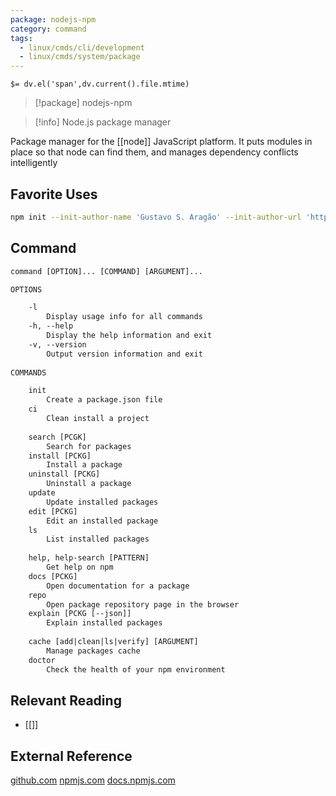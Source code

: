 ```yaml
---
package: nodejs-npm
category: command
tags:
  - linux/cmds/cli/development
  - linux/cmds/system/package
---
```


`$= dv.el('span',dv.current().file.mtime)`
> [!package] nodejs-npm

> [!info] Node.js package manager

Package manager for the [[node]] JavaScript platform. It puts modules in place so that node can find them, and manages dependency conflicts intelligently

## Favorite Uses
```sh
npm init --init-author-name 'Gustavo S. Aragão' --init-author-url 'https://github.com/devKaos117'
```

## Command
```txt
command [OPTION]... [COMMAND] [ARGUMENT]...

OPTIONS

	-l
		Display usage info for all commands
	-h, --help
		Display the help information and exit
	-v, --version
		Output version information and exit
	
COMMANDS

	init
		Create a package.json file
	ci
		Clean install a project
		
	search [PCGK]
		Search for packages
	install [PCKG]
		Install a package
	uninstall [PCKG]
		Uninstall a package
	update
		Update installed packages
	edit [PCKG]
		Edit an installed package
	ls
		List installed packages
	
	help, help-search [PATTERN]
		Get help on npm
	docs [PCKG]
		Open documentation for a package
	repo
		Open package repository page in the browser
	explain [PCKG [--json]]
		Explain installed packages
		
	cache [add|clean|ls|verify] [ARGUMENT]
		Manage packages cache
	doctor
		Check the health of your npm environment
```

## Relevant Reading
- [[]]

## External Reference
[github.com](https://github.com/npm)
[npmjs.com](https://www.npmjs.com/)
[docs.npmjs.com](https://docs.npmjs.com/)
